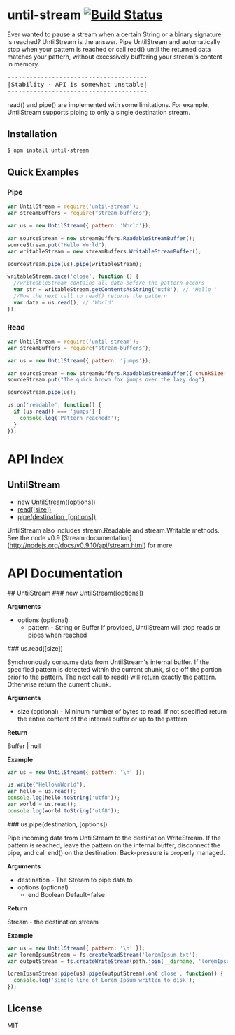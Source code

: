 until-stream [![Build Status](https://travis-ci.org/EvanOxfeld/until-stream.png)](https://travis-ci.org/EvanOxfeld/until-stream)
============

Ever wanted to pause a stream when a certain String or
a binary signature is reached? UntilStream is the
answer. Pipe UntilStream and automatically stop when
your pattern is reached or call read() until the returned
data matches your pattern, without excessively buffering
your stream's content in memory.

<pre>
--------------------------------------
|Stability - API is somewhat unstable|
--------------------------------------
</pre>
read() and pipe() are implemented with some limitations.
For example, UntilStream supports piping to only a
single destination stream.

## Installation

```bash
$ npm install until-stream
```

## Quick Examples

### Pipe

```javascript
var UntilStream = require('until-stream');
var streamBuffers = require("stream-buffers");

var us = new UntilStream({ pattern: 'World'});

var sourceStream = new streamBuffers.ReadableStreamBuffer();
sourceStream.put("Hello World");
var writableStream = new streamBuffers.WritableStreamBuffer();

sourceStream.pipe(us).pipe(writableStream);

writableStream.once('close', function () {
  //writeableStream contains all data before the pattern occurs
  var str = writableStream.getContentsAsString('utf8'); // 'Hello '
  //Now the next call to read() returns the pattern
  var data = us.read(); // 'World'
});
```
### Read

```javascript
var UntilStream = require('until-stream');
var streamBuffers = require("stream-buffers");

var us = new UntilStream({ pattern: 'jumps'});

var sourceStream = new streamBuffers.ReadableStreamBuffer({ chunkSize: 8 });
sourceStream.put("The quick brown fox jumps over the lazy dog");

sourceStream.pipe(us);

us.on('readable', function() {
  if (us.read() === 'jumps') {
    console.log('Pattern reached!');
  }
});
```

# API Index

## UntilStream
 * [new UntilStream([options])](#untilStreamConstructor)
 * [read([size])](#untilStreamRead)
 * [pipe(destination, [options])](#untilStreamPipe)

UntilStream also includes stream.Readable and
stream.Writable methods. See the node v0.9 [Stream documentation]
(http://nodejs.org/docs/v0.9.10/api/stream.html) for more.

# API Documentation

<a name="untilStream"/>
## UntilStream

<a name="untilStreamConstructor" />
### new UntilStream([options])

__Arguments__

* options (optional)
    * pattern - String or Buffer If provided, UntilStream will
                stop reads or pipes when reached

<a name="untilStreamRead" />
### us.read([size])

Synchronously consume data from UntilStream's internal
buffer. If the specified pattern is detected within the
current chunk, slice off the portion prior to the pattern.
The next call to read() will return exactly the pattern.
Otherwise return the current chunk.

__Arguments__

* size (optional) - Mininum number of bytes to read. If not
                    specified return the entire content of
                    the internal buffer or up to the pattern

__Return__

Buffer | null

__Example__

```javascript
var us = new UntilStream({ pattern: '\n' });

us.write("Hello\nWorld");
var hello = us.read();
console.log(hello.toString('utf8'));
var world = us.read();
console.log(world.toString('utf8'));
```

<a name="untilStreamPipe" />
### us.pipe(destination, [options])

Pipe incoming data from UntilStream to the destination
WriteStream. If the pattern is reached, leave the pattern
on the internal buffer, disconnect the pipe, and call end()
on the destination. Back-pressure is properly managed.

__Arguments__

* destination - The Stream to pipe data to
* options (optional)
    * end Boolean Default=false

__Return__

Stream - the destination stream

__Example__

```javascript
var us = new UntilStream({ pattern: '\n' });
var loremIpsumStream = fs.createReadStream('loremIpsum.txt');
var outputStream = fs.createWriteStream(path.join(__dirname, 'loremIpsum.out'));

loremIpsumStream.pipe(us).pipe(outputStream).on('close', function() {
  console.log('single line of Lorem Ipsum written to disk');
});
```

## License

MIT
